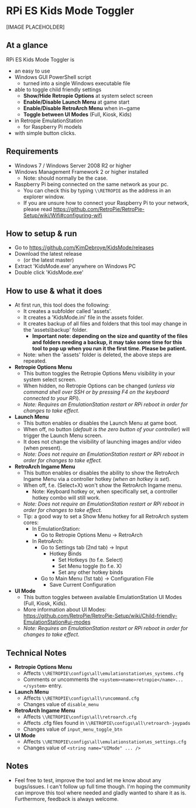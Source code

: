 # RPi ES Kids Mode Toggler

[IMAGE PLACEHOLDER]

## At a glance

RPi ES Kids Mode Toggler is
- an easy to use
- Windows GUI PowerShell script
	- turned into a single Windows executable file
- able to toggle child friendly settings
	- **Show/Hide Retropie Options** at system select screen
	- **Enable/Disable Launch Menu** at game start
	- **Enable/Disable RetroArch Menu** when in~game
	- **Toggle between UI Modes** (Full, Kiosk, Kids)
- in Retropie EmulationStation
	- for Raspberry Pi models
- with simple button clicks.

## Requirements

- Windows 7 / Windows Server 2008 R2 or higher
- Windows Management Framework 2 or higher installed
	- Note: should normally be the case.
- Raspberry Pi being connected on the same network as your pc.
	- You can check this by typing `\\RETROPIE` as the address in an explorer window.
	- If you are unsure how to connect your Raspberry Pi to your network, please read https://github.com/RetroPie/RetroPie-Setup/wiki/Wifi#configuring-wifi

## How to setup &amp; run

- Go to https://github.com/KimDebroye/KidsMode/releases
- Download the latest release
  - (or the latest master)
- Extract 'KidsMode.exe' anywhere on Windows PC
- Double click 'KidsMode.exe'

## How to use & what it does

- At first run, this tool does the following:
	- It creates a subfolder called 'assets'.
	- It creates a 'KidsMode.ini' file in the assets folder.
	- It creates backup of all files and folders that this tool may change in the 'assets\backup' folder.
		- **Important note: depending on the size and quantity of the files and folders needing a backup, it may take some time for this tool to pop up when you run it the first time. Please be patient.**
	- Note: when the 'assets' folder is deleted, the above steps are repeated.
- **Retropie Options Menu**
	- This button toggles the Retropie Options Menu visibility in your system select screen.
	- When hidden, no Retropie Options can be changed (*unless via command shell over SSH or by pressing F4 on the keyboard connected to your RPi*).
	- *Note: Requires an EmulationStation restart or RPi reboot in order for changes to take effect.*
- **Launch Menu**
	- This button enables or disables the Launch Menu at game boot.
	- When off, no button (*default is the zero button of your controller*) will trigger the Launch Menu screen.
	- It does not change the visibility of launching images and/or video (when present).
	- *Note: Does not require an EmulationStation restart or RPi reboot in order for changes to take effect.*
- **RetroArch Ingame Menu**
	- This button enables or disables the ability to show the RetroArch Ingame Menu via a controller hotkey (*when an hotkey is set*).
	- When off, f.e. (Select+X) won't show the RetroArch Ingame menu.
		- Note: Keyboard hotkey or, when specifically set, a controller hotkey combo will still work.
	- *Note: Does not require an EmulationStation restart or RPi reboot in order for changes to take effect.*
	- Tip: a good way to set a Show Menu hotkey for all RetroArch system cores:
		- In EmulationStation:
			- Go to Retropie Options Menu -> RetroArch
		- In RetroArch:
			- Go to Settings tab (2nd tab) -> Input
				- Hotkey Binds
					- Set Hotkeys (to f.e. Select)
					- Set Menu toggle (to f.e. X)
					- Set any other hotkey binds
			- Go to Main Menu (1st tab) -> Configuration File
				- Save Current Configuration
- **UI Mode**
	- This button toggles between available EmulationStation UI Modes (Full, Kiosk, Kids).
	- More information about UI Modes: https://github.com/RetroPie/RetroPie-Setup/wiki/Child-friendly-EmulationStation#ui-modes
	- *Note: Requires an EmulationStation restart or RPi reboot in order for changes to take effect.*

## Technical Notes

- **Retropie Options Menu**
	- Affects `\\RETROPIE\configs\all\emulationstation\es_systems.cfg`
	- Comments or uncomments the `<system><name>retropie</name>...</system>` entry.
- **Launch Menu**
	- Affects `\\RETROPIE\configs\all\runcommand.cfg`
	- Changes value of `disable_menu`
- **RetroArch Ingame Menu**
	- Affects `\\RETROPIE\configs\all\retroarch.cfg`
	- Affects .cfg files found in `\\RETROPIE\configs\all\retroarch-joypads`
	- Changes value of `input_menu_toggle_btn`
- **UI Mode**
	- Affects `\\RETROPIE\configs\all\emulationstation\es_settings.cfg`
	- Changes value of `<string name="UIMode" ... />`

## Notes

- Feel free to test, improve the tool and let me know about any bugs/issues.
I can't follow up full time though. I'm hoping the community can improve this tool where needed and gladly wanted to share it as is.
Furthermore, feedback is always welcome.
